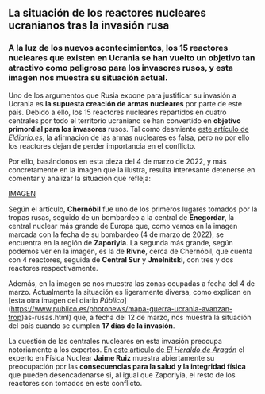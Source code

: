 ## La situación de los reactores nucleares ucranianos tras la invasión rusa

### A la luz de los nuevos acontecimientos, los 15 reactores nucleares que existen en Ucrania se han vuelto un objetivo tan atractivo como peligroso para los invasores rusos, y esta imagen nos muestra su situación actual.

Uno de los argumentos que Rusia expone para justificar su invasión a Ucrania es **la supuesta creación de armas nucleares** por parte de este país. Debido a ello, los 15 reactores nucleares repartidos en cuatro centrales por todo el territorio ucraniano se han convertido en **objetivo primordial para los invasores** rusos. Tal como desmiente [este artículo de *Eldiario.es*](https://www.eldiario.es/internacional/mapa-reactores-nucleares-ucrania-peligro_1_8801884.html), la afirmación de las armas nucleares es falsa, pero no por ello los reactores dejan de perder importancia en el conflicto. 

Por ello, basándonos en esta pieza del 4 de marzo de 2022, y más concretamente en la imagen que la ilustra, resulta interesante detenerse en comentar y analizar la situación que refleja: 

[IMAGEN](https://www.eldiario.es/internacional/mapa-reactores-nucleares-ucrania-peligro_1_8801884.html)

Según el artículo, **Chernóbil** fue uno de los primeros lugares tomados por la tropas rusas, seguido de un bombardeo a la central de **Enegordar**, la central nuclear más grande de Europa que, como vemos en la imagen marcada con la fecha de su bombardeo (4 de marzo de 2022), se encuentra en la región de **Zaporiyia**. La segunda más grande, según podemos ver en la imagen, es la de **Rivne**, cerca de Chernóbil, que cuenta con 4 reactores, seguida de **Central Sur** y **Jmelnitski**, con tres y dos reactores respectivamente. 

Además, en la imagen se nos muestra las zonas ocupadas a fecha del 4 de marzo. Actualmente la situación es ligeramente diversa, como explican en [esta otra imagen del diario *Público*] (https://www.publico.es/photonews/mapa-guerra-ucrania-avanzan-trop)as-rusas.html) que, a fecha del 12 de marzo, nos muestra la situación del país cuando se cumplen **17 días de la invasión**. 

La cuestión de las centrales nucleares en esta invasión preocupa notoriamente a los expertos. En [este artículo de *El Heraldo de Aragón*](https://www.heraldo.es/noticias/aragon/2022/03/10/guerra-ucrania-chernobil-central-nuclear-profesor-univerisdad-zaragoza-1558834.html?autoref=true) el experto en Física Nuclear **Jaime Ruiz** muestra abiertamente su preocupación por las **consecuencias para la salud y la integridad física** que pueden desencadenarse si, al igual que Zaporiyia, el resto de los reactores son tomados en este conflicto. 

